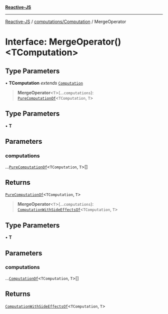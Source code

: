 [**Reactive-JS**](../../../README.md)

***

[Reactive-JS](../../../README.md) / [computations/Computation](../README.md) / MergeOperator

# Interface: MergeOperator()\<TComputation\>

## Type Parameters

• **TComputation** *extends* [`Computation`](../../type-aliases/Computation.md)

> **MergeOperator**\<`T`\>(...`computations`): [`PureComputationOf`](../../type-aliases/PureComputationOf.md)\<`TComputation`, `T`\>

## Type Parameters

• **T**

## Parameters

### computations

...[`PureComputationOf`](../../type-aliases/PureComputationOf.md)\<`TComputation`, `T`\>[]

## Returns

[`PureComputationOf`](../../type-aliases/PureComputationOf.md)\<`TComputation`, `T`\>

> **MergeOperator**\<`T`\>(...`computations`): [`ComputationWithSideEffectsOf`](../../type-aliases/ComputationWithSideEffectsOf.md)\<`TComputation`, `T`\>

## Type Parameters

• **T**

## Parameters

### computations

...[`ComputationOf`](../../type-aliases/ComputationOf.md)\<`TComputation`, `T`\>[]

## Returns

[`ComputationWithSideEffectsOf`](../../type-aliases/ComputationWithSideEffectsOf.md)\<`TComputation`, `T`\>
